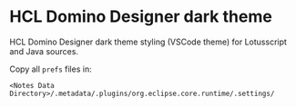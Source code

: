 # HCL Domino Designer dark theme

HCL Domino Designer dark theme styling (VSCode theme) for Lotusscript and Java sources.

Copy all `prefs` files in:

```<Notes Data Directory>/.metadata/.plugins/org.eclipse.core.runtime/.settings/```
